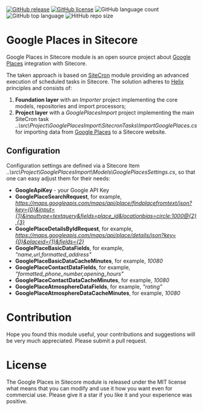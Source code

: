 [![GitHub release](https://img.shields.io/github/release-date/kate-orlova/google-places-in-sitecore.svg?style=flat)](https://github.com/kate-orlova/google-places-in-sitecore/releases/tag/v1.0)
[![GitHub license](https://img.shields.io/github/license/kate-orlova/google-places-in-sitecore.svg)](https://github.com/kate-orlova/google-places-in-sitecore/blob/master/LICENSE)
![GitHub language count](https://img.shields.io/github/languages/count/kate-orlova/google-places-in-sitecore.svg?style=flat)
![GitHub top language](https://img.shields.io/github/languages/top/kate-orlova/google-places-in-sitecore.svg?style=flat)
![HitHub repo size](https://img.shields.io/github/repo-size/kate-orlova/google-places-in-sitecore.svg?style=flat)

# Google Places in Sitecore
Google Places in Sitecore module is an open source project about [Google Places](https://cloud.google.com/maps-platform/places/) integration with Sitecore.

The taken approach is based on [SiteCron](https://www.nuget.org/packages/SiteCron) module providing an advanced execution of scheduled tasks in Sitecore. The solution adheres to [Helix](https://helix.sitecore.net/) principles and consists of:
1. **Foundation layer** with an _Importer_ project implementing the core models, repositories and import processors;
2. **Project layer** with a _GooglePlacesImport_ project implementing the main SiteCron task _..\src\Project\GooglePlacesImport\SitecronTasks\ImportGooglePlaces.cs_ for importing data from [Google Places](https://cloud.google.com/maps-platform/places/) to a Sitecore website.

## Configuration
Configuration settings are defined via a Sitecore Item _..\src\Project\GooglePlacesImport\Models\GooglePlacesSettings.cs_, so that one can easy adjust them for their needs:
* **GoogleApiKey** - your Google API Key
* **GooglePlaceSearchRequest**, for example, _https://maps.googleapis.com/maps/api/place/findplacefromtext/json?key={0}&input={1}&inputtype=textquery&fields=place_id&locationbias=circle:1000@{2},{3}_
* **GooglePlaceDetailsByIdRequest**, for example, _https://maps.googleapis.com/maps/api/place/details/json?key={0}&placeid={1}&fields={2}_
* **GooglePlaceBasicDataFields**, for example, _"name,url,formatted_address"_
* **GooglePlaceBasicDataCacheMinutes**, for example, _10080_
* **GooglePlaceContactDataFields**, for example, _"formatted_phone_number,opening_hours"_
* **GooglePlaceContactDataCacheMinutes**, for example, _10080_
* **GooglePlaceAtmosphereDataFields**, for example, _"rating"_
* **GooglePlaceAtmosphereDataCacheMinutes**, for example, _10080_

# Contribution
Hope you found this module useful, your contributions and suggestions will be very much appreciated. Please submit a pull request.

# License
The Google Places in Sitecore module is released under the MIT license what means that you can modify and use it how you want even for commercial use. Please give it a star if you like it and your experience was positive.
